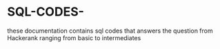 # SQL-CODES-
these documentation contains sql codes that answers the  question from Hackerank ranging from basic to intermediates
